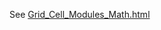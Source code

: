 See [Grid_Cell_Modules_Math.html](http://numenta.github.io/htmresearch/documents/modules-math/Grid_Cell_Modules_Math.html)
